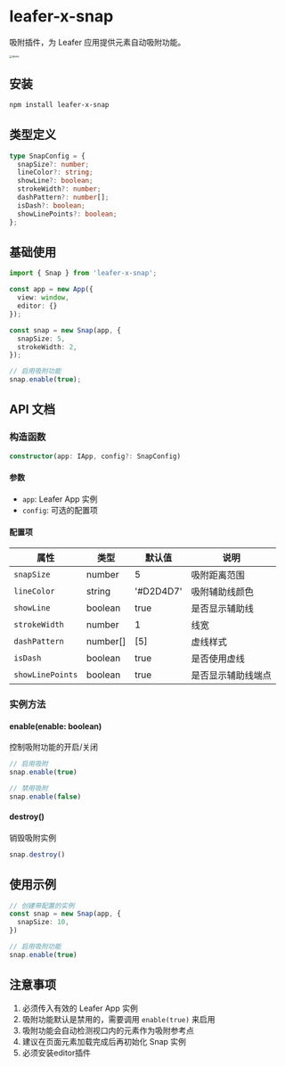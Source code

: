 # leafer-x-snap

吸附插件，为 Leafer 应用提供元素自动吸附功能。

<img src="https://github.com/tuntun0609/leafer-x-snap/blob/master/images/demo.png?raw=true" alt="demo" style="zoom:33%;" />

## 安装

```bash
npm install leafer-x-snap
```

## 类型定义

```typescript
type SnapConfig = {
  snapSize?: number;
  lineColor?: string;
  showLine?: boolean;
  strokeWidth?: number;
  dashPattern?: number[];
  isDash?: boolean;
  showLinePoints?: boolean;
};
```

## 基础使用

```typescript
import { Snap } from 'leafer-x-snap';

const app = new App({
  view: window,
  editor: {}
});

const snap = new Snap(app, {
  snapSize: 5,
  strokeWidth: 2,
});

// 启用吸附功能
snap.enable(true);
```

## API 文档

### 构造函数

```typescript
constructor(app: IApp, config?: SnapConfig)
```

#### 参数

- `app`: Leafer App 实例
- `config`: 可选的配置项

#### 配置项

| 属性             | 类型     | 默认值    | 说明               |
| ---------------- | -------- | --------- | ------------------ |
| `snapSize`       | number   | 5         | 吸附距离范围       |
| `lineColor`      | string   | '#D2D4D7' | 吸附辅助线颜色     |
| `showLine`       | boolean  | true      | 是否显示辅助线     |
| `strokeWidth`    | number   | 1         | 线宽               |
| `dashPattern`    | number[] | [5]       | 虚线样式           |
| `isDash`         | boolean  | true      | 是否使用虚线       |
| `showLinePoints` | boolean  | true      | 是否显示辅助线端点 |

### 实例方法

#### enable(enable: boolean)

控制吸附功能的开启/关闭

```typescript
// 启用吸附
snap.enable(true)

// 禁用吸附
snap.enable(false)
```

#### destroy()

销毁吸附实例

```typescript
snap.destroy()
```

## 使用示例

```typescript
// 创建带配置的实例
const snap = new Snap(app, {
  snapSize: 10,
})

// 启用吸附功能
snap.enable(true)
```

## 注意事项

1. 必须传入有效的 Leafer App 实例
2. 吸附功能默认是禁用的，需要调用 `enable(true)` 来启用
3. 吸附功能会自动检测视口内的元素作为吸附参考点
4. 建议在页面元素加载完成后再初始化 Snap 实例
5. 必须安装editor插件
